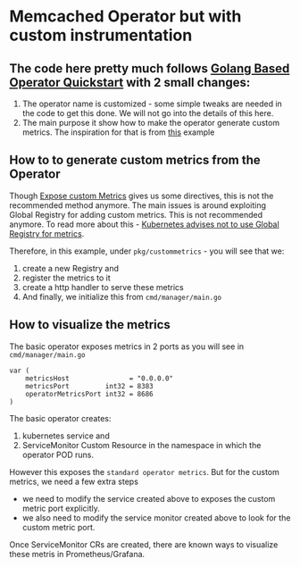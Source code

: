 # Memcached Operator but with custom instrumentation

## The code here pretty much follows [Golang Based Operator Quickstart](https://sdk.operatorframework.io/docs/golang/quickstart/) with 2 small changes:
1. The operator name is customized - some simple tweaks are needed in the code to get this done. We will not go into the details of this here. 
2. The main purpose it show how to make the operator generate custom metrics. The inspiration for that is from [this](https://github.com/brancz/prometheus-example-app) example

## How to to generate custom metrics from the Operator
Though [Expose custom Metrics](https://sdk.operatorframework.io/docs/golang/monitoring/prometheus/#expose-custom-metrics) gives us some directives, this is not the recommended method anymore. The main issues is around exploiting Global Registry for adding custom metrics. This is not recommended anymore. To read more about this -  [Kubernetes advises not to use Global Registry for metrics](https://github.com/kubernetes/enhancements/blob/master/keps/sig-instrumentation/20181106-kubernetes-metrics-overhaul.md).

Therefore, in this example, under `pkg/custommetrics` - you will see that we:
1. create a new Registry and 
2. register the metrics to it
3. create a http handler to serve these metrics
4. And finally, we initialize this from `cmd/manager/main.go`

## How to visualize the metrics
The basic operator exposes metrics in 2 ports as you will see in `cmd/manager/main.go`
```
var (
	metricsHost               = "0.0.0.0"
	metricsPort         int32 = 8383
	operatorMetricsPort int32 = 8686
)
```
The basic operator creates:
1. kubernetes service and 
2. ServiceMonitor Custom Resource in the namespace in which the operator POD runs. 

However this exposes the `standard operator metrics`. But for the custom metrics, we need a few extra steps
- we need to modify the service created above to exposes the custom metric port explicitly. 
- we also need to modify the service monitor created above to look for the custom metric port.

Once ServiceMonitor CRs are created, there are known ways to visualize these metris in Prometheus/Grafana.
